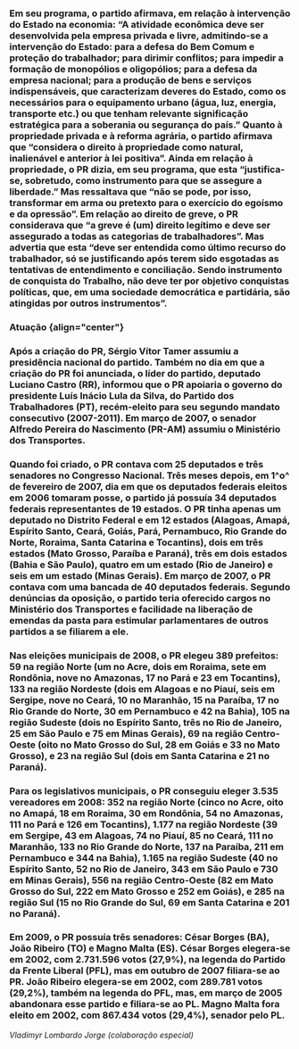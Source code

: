 

### Em seu programa, o partido afirmava, em relação à intervenção do Estado na economia: “A atividade econômica deve ser desenvolvida pela empresa privada e livre, admitindo-se a intervenção do Estado: para a defesa do Bem Comum e proteção do trabalhador; para dirimir conflitos; para impedir a formação de monopólios e oligopólios; para a defesa da empresa nacional; para a produção de bens e serviços indispensáveis, que caracterizam deveres do Estado, como os necessários para o equipamento urbano (água, luz, energia, transporte etc.) ou que tenham relevante significação estratégica para a soberania ou segurança do país.” Quanto à propriedade privada e à reforma agrária, o partido afirmava que “considera o direito à propriedade como natural, inalienável e anterior à lei positiva”. Ainda em relação à propriedade, o PR dizia, em seu programa, que esta “justifica-se, sobretudo, como instrumento para que se assegure a liberdade.” Mas ressaltava que “não se pode, por isso, transformar em arma ou pretexto para o exercício do egoísmo e da opressão”. Em relação ao direito de greve, o PR considerava que “a greve é (um) direito legítimo e deve ser assegurado a todas as categorias de trabalhadores”. Mas advertia que esta “deve ser entendida como último recurso do trabalhador, só se justificando após terem sido esgotadas as tentativas de entendimento e conciliação. Sendo instrumento de conquista do Trabalho, não deve ter por objetivo conquistas políticas, que, em uma sociedade democrática e partidária, são atingidas por outros instrumentos”.



### Atuação {align="center"}



### Após a criação do PR, Sérgio Vítor Tamer assumiu a presidência nacional do partido. Também no dia em que a criação do PR foi anunciada, o líder do partido, deputado Luciano Castro (RR), informou que o PR apoiaria o governo do presidente Luís Inácio Lula da Silva, do Partido dos Trabalhadores (PT), recém-eleito para seu segundo mandato consecutivo (2007-2011). Em março de 2007, o senador Alfredo Pereira do Nascimento (PR-AM) assumiu o Ministério dos Transportes.



### Quando foi criado, o PR contava com 25 deputados e três senadores no Congresso Nacional. Três meses depois, em 1^o^ de fevereiro de 2007, dia em que os deputados federais eleitos em 2006 tomaram posse, o partido já possuía 34 deputados federais representantes de 19 estados. O PR tinha apenas um deputado no Distrito Federal e em 12 estados (Alagoas, Amapá, Espírito Santo, Ceará, Goiás, Pará, Pernambuco, Rio Grande do Norte, Roraima, Santa Catarina e Tocantins), dois em três estados (Mato Grosso, Paraíba e Paraná), três em dois estados (Bahia e São Paulo), quatro em um estado (Rio de Janeiro) e seis em um estado (Minas Gerais). Em março de 2007, o PR contava com uma bancada de 40 deputados federais. Segundo denúncias da oposição, o partido teria oferecido cargos no Ministério dos Transportes e facilidade na liberação de emendas da pasta para estimular parlamentares de outros partidos a se filiarem a ele.



### Nas eleições municipais de 2008, o PR elegeu 389 prefeitos: 59 na região Norte (um no Acre, dois em Roraima, sete em Rondônia, nove no Amazonas, 17 no Pará e 23 em Tocantins), 133 na região Nordeste (dois em Alagoas e no Piauí, seis em Sergipe, nove no Ceará, 10 no Maranhão, 15 na Paraíba, 17 no Rio Grande do Norte, 30 em Pernambuco e 42 na Bahia), 105 na região Sudeste (dois no Espírito Santo, três no Rio de Janeiro, 25 em São Paulo e 75 em Minas Gerais), 69 na região Centro-Oeste (oito no Mato Grosso do Sul, 28 em Goiás e 33 no Mato Grosso), e 23 na região Sul (dois em Santa Catarina e 21 no Paraná).



### Para os legislativos municipais, o PR conseguiu eleger 3.535 vereadores em 2008: 352 na região Norte (cinco no Acre, oito no Amapá, 18 em Roraima, 30 em Rondônia, 54 no Amazonas, 111 no Pará e 126 em Tocantins), 1.177 na região Nordeste (39 em Sergipe, 43 em Alagoas, 74 no Piauí, 85 no Ceará, 111 no Maranhão, 133 no Rio Grande do Norte, 137 na Paraíba, 211 em Pernambuco e 344 na Bahia), 1.165 na região Sudeste (40 no Espírito Santo, 52 no Rio de Janeiro, 343 em São Paulo e 730 em Minas Gerais), 556 na região Centro-Oeste (82 em Mato Grosso do Sul, 222 em Mato Grosso e 252 em Goiás), e 285 na região Sul (15 no Rio Grande do Sul, 69 em Santa Catarina e 201 no Paraná).



### Em 2009, o PR possuía três senadores: César Borges (BA), João Ribeiro (TO) e Magno Malta (ES). César Borges elegera-se em 2002, com 2.731.596 votos (27,9%), na legenda do Partido da Frente Liberal (PFL), mas em outubro de 2007 filiara-se ao PR. João Ribeiro elegera-se em 2002, com 289.781 votos (29,2%), também na legenda do PFL, mas, em março de 2005 abandonara esse partido e filiara-se ao PL. Magno Malta fora eleito em 2002, com 867.434 votos (29,4%), senador pelo PL.



*Vladimyr Lombardo Jorge (colaboração especial)*



